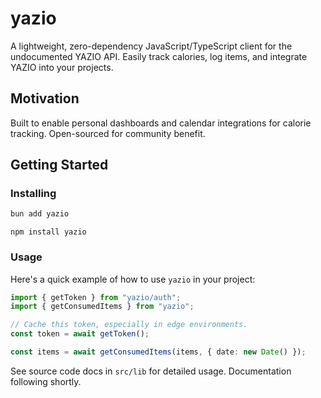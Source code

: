 # yazio

A lightweight, zero-dependency JavaScript/TypeScript client for the undocumented YAZIO API. Easily track calories, log items, and integrate YAZIO into your projects.

## Motivation

Built to enable personal dashboards and calendar integrations for calorie tracking. Open-sourced for community benefit.

## Getting Started

### Installing

```bash
bun add yazio
```

```
npm install yazio
```

### Usage

Here's a quick example of how to use `yazio` in your project:

```ts
import { getToken } from "yazio/auth";
import { getConsumedItems } from "yazio";

// Cache this token, especially in edge environments.
const token = await getToken();

const items = await getConsumedItems(items, { date: new Date() });
```

See source code docs in `src/lib` for detailed usage. Documentation following shortly.
